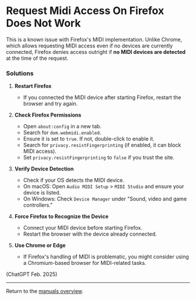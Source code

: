 # Request Midi Access On Firefox Does Not Work

This is a known issue with Firefox's MIDI implementation. Unlike Chrome, which allows requesting MIDI access even if no
devices are currently connected, Firefox denies access outright if **no MIDI devices are detected** at the time of the
request.

### Solutions

1. **Restart Firefox**
   - If you connected the MIDI device after starting Firefox, restart the browser and try again.

2. **Check Firefox Permissions**
   - Open `about:config` in a new tab.
   - Search for `dom.webmidi.enabled`.
   - Ensure it is set to `true`. If not, double-click to enable it.
   - Search for `privacy.resistFingerprinting` (if enabled, it can block MIDI access).
   - Set `privacy.resistFingerprinting` to `false` if you trust the site.

3. **Verify Device Detection**
   - Check if your OS detects the MIDI device.
   - On macOS: Open `Audio MIDI Setup` > `MIDI Studio` and ensure your device is listed.
   - On Windows: Check `Device Manager` under "Sound, video and game controllers."

4. **Force Firefox to Recognize the Device**
   - Connect your MIDI device before starting Firefox.
   - Restart the browser with the device already connected.

5. **Use Chrome or Edge**
   - If Firefox's handling of MIDI is problematic, you might consider using a Chromium-based browser for MIDI-related
     tasks.

(ChatGPT Feb. 2025)

---

Return to the [manuals overview](./index.md).
